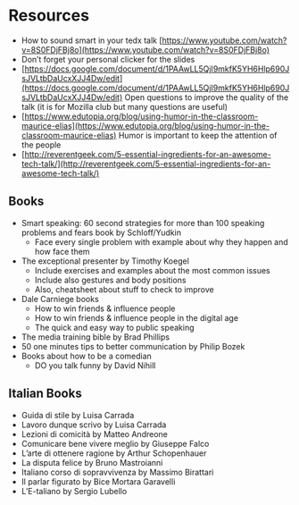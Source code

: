 # Resources

* How to sound smart in your tedx talk [https://www.youtube.com/watch?v=8S0FDjFBj8o](https://www.youtube.com/watch?v=8S0FDjFBj8o) 
* Don’t forget your personal clicker for the slides
* [https://docs.google.com/document/d/1PAAwLL5QjI9mkfK5YH6Hlp690JsJVLtbDaUcxXJJ4Dw/edit](https://docs.google.com/document/d/1PAAwLL5QjI9mkfK5YH6Hlp690JsJVLtbDaUcxXJJ4Dw/edit) Open questions to improve the quality of the talk (it is for Mozilla club but many questions are useful)
* [https://www.edutopia.org/blog/using-humor-in-the-classroom-maurice-elias](https://www.edutopia.org/blog/using-humor-in-the-classroom-maurice-elias) Humor is important to keep the attention of the people
* [http://reverentgeek.com/5-essential-ingredients-for-an-awesome-tech-talk/](http://reverentgeek.com/5-essential-ingredients-for-an-awesome-tech-talk/) 

## Books

* Smart speaking: 60 second strategies for more than 100 speaking problems and fears book by Schloff/Yudkin
    * Face every single problem with example about why they happen and how face them
* The exceptional presenter by Timothy Koegel
    * Include exercises and examples about the most common issues
    * Include also gestures and body positions
    * Also, cheatsheet about stuff to check to improve
* Dale Carniege books
    * How to win friends & influence people
    * How to win friends & influence people in the digital age
    * The quick and easy way to public speaking
* The media training bible by Brad Phillips
* 50 one minutes tips to better communication by Philip Bozek
* Books about how to be a comedian
    * DO you talk funny by David Nihill

## Italian Books

* Guida di stile by Luisa Carrada
* Lavoro dunque scrivo by Luisa Carrada
* Lezioni di comicità by Matteo Andreone
* Comunicare bene vivere meglio by Giuseppe Falco
* L’arte di ottenere ragione by Arthur Schopenhauer
* La disputa felice by Bruno Mastroianni
* Italiano corso di sopravvivenza by Massimo Birattari
* Il parlar figurato by Bice Mortara Garavelli
* L’E-taliano by Sergio Lubello 
